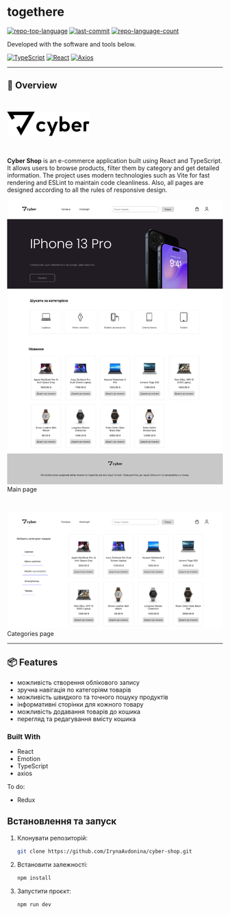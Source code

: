 # togethere

[![repo-top-language](https://img.shields.io/github/languages/top/IrynaAvdonina/cyber-shop?style=flat&color=0080ff)]()
[![last-commit](https://img.shields.io/github/last-commit/IrynaAvdonina/cyber-shop?style=flat&logo=git&logoColor=white&color=0080ff)]()
[![repo-language-count](https://img.shields.io/github/languages/count/IrynaAvdonina/cyber-shop?style=flat&color=0080ff)]()

Developed with the software and tools below.

[![TypeScript](https://img.shields.io/badge/TypeScript-007ACC?style=for-the-badge&logo=typescript&logoColor=white)]() [![React](https://img.shields.io/badge/React-20232A?style=for-the-badge&logo=react&logoColor=61DAFB)]() [![Axios](https://img.shields.io/badge/axios-671ddf?&style=for-the-badge&logo=axios&logoColor=white)]()


---

## 📍 Overview

&nbsp;

![Logo](https://raw.githubusercontent.com/IrynaAvdonina/cyber-shop/main/public/logo.svg)

&nbsp;


**Cyber ​​Shop** is an e-commerce application built using React and TypeScript. It allows users to browse products, filter them by category and get detailed information. The project uses modern technologies such as Vite for fast rendering and ESLint to maintain code cleanliness. Also, all pages are designed according to all the rules of responsive design.

![App Screenshot](https://raw.githubusercontent.com/IrynaAvdonina/cyber-shop/main/public/img/main_page.png)
Main page

&nbsp;

![App Screenshot](https://raw.githubusercontent.com/IrynaAvdonina/cyber-shop/main/public/img/page_categories.png)
Categories page


---

## 📦 Features

- можливість створення облікового запису
- зручна навігація по категоріям товарів
- можливість швидкого та точного пошуку продуктів
- інформативні сторінки для кожного товару
- можливість додавання товарів до кошика
- перегляд та редагування вмісту кошика



### Built With

* React
* Emotion 
* TypeScript
* axios

To do:
 * Redux


## Встановлення та запуск

1. Клонувати репозиторій:
   ```bash
   git clone https://github.com/IrynaAvdonina/cyber-shop.git
2. Встановити залежності:
   ```bash
   npm install
3. Запустити проєкт:
   ```bash
   npm run dev
